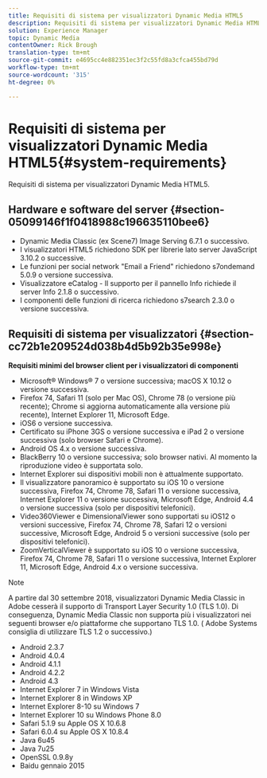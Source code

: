```yaml
---
title: Requisiti di sistema per visualizzatori Dynamic Media HTML5
description: Requisiti di sistema per visualizzatori Dynamic Media HTML5.
solution: Experience Manager
topic: Dynamic Media
contentOwner: Rick Brough
translation-type: tm+mt
source-git-commit: e4695cc4e882351ec3f2c55fd8a3cfca455bd79d
workflow-type: tm+mt
source-wordcount: '315'
ht-degree: 0%

---
```



# Requisiti di sistema per visualizzatori Dynamic Media HTML5{#system-requirements}

Requisiti di sistema per visualizzatori Dynamic Media HTML5.

<!-- Updated January 13, 2021 from https://wiki.corp.adobe.com/pages/viewpage.action?spaceKey=scene7qa&title=s7Viewers%2C+S7SDK%2C+S7OnDemand+Release+Notes - Contact is Sasha -->

## Hardware e software del server {#section-05099146f1f0418988c196635110bee6}

* Dynamic Media Classic (ex Scene7) Image Serving 6.7.1 o successivo.
* I visualizzatori HTML5 richiedono SDK per librerie lato server JavaScript 3.10.2 o successive.
* Le funzioni per social network &quot;Email a Friend&quot; richiedono s7ondemand 5.0.9 o versione successiva.
* Visualizzatore eCatalog - Il supporto per il pannello Info richiede il server Info 2.1.8 o successivo.
* I componenti delle funzioni di ricerca richiedono s7search 2.3.0 o versione successiva.

## Requisiti di sistema per visualizzatori {#section-cc72b1e209524d038b4d5b92b35e998e}

**Requisiti minimi del browser client per i visualizzatori di componenti**

* Microsoft® Windows® 7 o versione successiva; macOS X 10.12 o versione successiva.
* Firefox 74, Safari 11 (solo per Mac OS), Chrome 78 (o versione più recente); Chrome si aggiorna automaticamente alla versione più recente), Internet Explorer 11, Microsoft Edge.
* iOS6 o versione successiva.
* Certificato su iPhone 3GS o versione successiva e iPad 2 o versione successiva (solo browser Safari e Chrome).
* Android OS 4.x o versione successiva.
* BlackBerry 10 o versione successiva; solo browser nativi. Al momento la riproduzione video è supportata solo.
* Internet Explorer sui dispositivi mobili non è attualmente supportato.
* Il visualizzatore panoramico è supportato su iOS 10 o versione successiva, Firefox 74, Chrome 78, Safari 11 o versione successiva, Internet Explorer 11 o versione successiva, Microsoft Edge, Android 4.4 o versione successiva (solo per dispositivi telefonici).
* Video360Viewer e DimensionalViewer sono supportati su iOS12 o versioni successive, Firefox 74, Chrome 78, Safari 12 o versioni successive, Microsoft Edge, Android 5 o versioni successive (solo per dispositivi telefonici).
* ZoomVerticalViewer è supportato su iOS 10 o versione successiva, Firefox 74, Chrome 78, Safari 11 o versione successiva, Internet Explorer 11, Microsoft Edge, Android 4.x o versione successiva.

>[!NOTE]
>
>A partire dal 30 settembre 2018,  visualizzatori Dynamic Media Classic in Adobe cesserà il supporto di Transport Layer Security 1.0 (TLS 1.0). Di conseguenza, Dynamic Media Classic non supporta più i visualizzatori nei seguenti browser e/o piattaforme che supportano TLS 1.0. ( Adobe Systems consiglia di utilizzare TLS 1.2 o successivo.)

* Android 2.3.7
* Android 4.0.4
* Android 4.1.1
* Android 4.2.2
* Android 4.3
* Internet Explorer 7 in Windows Vista
* Internet Explorer 8 in Windows XP
* Internet Explorer 8-10 su Windows 7
* Internet Explorer 10 su Windows Phone 8.0
* Safari 5.1.9 su Apple OS X 10.6.8
* Safari 6.0.4 su Apple OS X 10.8.4
* Java 6u45
* Java 7u25
* OpenSSL 0.9.8y
* Baidu gennaio 2015

<!-- 

>[!NOTE]
>
>FLASH VIEWERS END-OF-LIFE—Effective January 31, 2017, Adobe Scene7 Publishing System officially ended support for the Flash viewer platform. For more information about this important change, see the following FAQ website:

[https://docs.adobe.com/content/docs/en/aem/6-1/administer/integration/marketing-cloud/scene7/flash-eol.html](https://docs.adobe.com/content/docs/en/aem/6-1/administer/integration/marketing-cloud/scene7/flash-eol.html).  

-->
